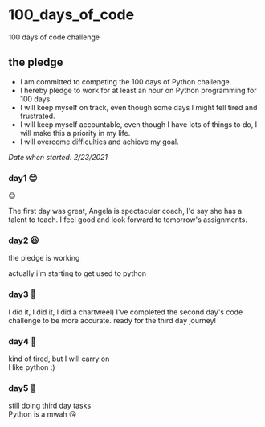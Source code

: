 # 100_days_of_code
100 days of code challenge



## **the pledge**
+ I am committed to competing the 100 days of Python challenge.
+ I hereby pledge to work for at least an hour on Python programming for 100 days.
+ I will keep myself on track, even though some days I might fell tired and frustrated.
+ I will keep myself accountable, even though I have lots of things to do, I will make this a priority in my life.
+ I will overcome difficulties and achieve my goal.

*Date when started: 2/23/2021*

### day1 😊

:blush:

The first day was great, Angela is spectacular coach, I'd say she has a talent to teach. I feel good and look forward to tomorrow's assignments.

### day2 😃

the pledge is working

actually i'm starting to get used to python

### day3 💪

I did it, I did it, I did a chartweel) 
I've completed the second day's code challenge to be more accurate.
ready for the third day journey!

### day4 💪

kind of tired, but I will carry on\
I like python :)

### day5 😤

still doing third day tasks\
Python is a mwah 😘
